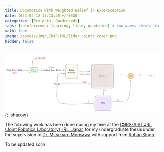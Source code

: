 ```yaml
---
title: Locomotion with Weighted Belief in Exteroception
date: 2024-04-12 13:13:20 +/-0530
categories: [Projects, Quadrupeds]
tags: [reinforcement learning, lidar, quadruped] # TAG names should always be lowercase
math: true
image: /assets/img/LIDAR-DRL/lidar_points_cover.png
hidden: false
---
```


![Image1](/assets/img/LIDAR-DRL/lidar_student.png){: .shadow}

The following work has been done during my time at the [CNRS-AIST JRL (Joint Robotics Laboratory), IRL, Japan](https://unit.aist.go.jp/jrl-22022/index_en.html) for my undergraduate thesis under the supervision of [Dr. Mitsuharu Morisawa](https://unit.aist.go.jp/jrl-22022/en/members/member-morisawa.html) with support from [Rohan Singh](https://unit.aist.go.jp/jrl-22022/en/members/member-singh.html).

<!-- <iframe width="640" height="385" src="https://youtube.com/embed/Mq8utqI5-_g" frameborder="0" allowfullscreen></iframe> -->

<!-- > **Note:** Detailed results and video clips can be found in the [Results](#results) section below. -->

To be updated soon
